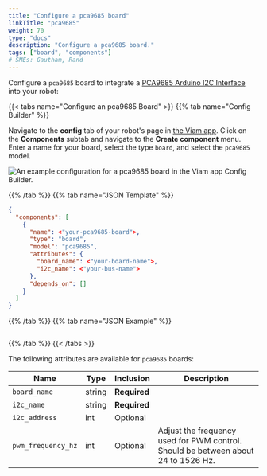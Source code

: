 ```yaml
---
title: "Configure a pca9685 board"
linkTitle: "pca9685"
weight: 70
type: "docs"
description: "Configure a pca9685 board."
tags: ["board", "components"]
# SMEs: Gautham, Rand
---
```


Configure a `pca9685` board to integrate a [PCA9685 Arduino I2C Interface](https://www.adafruit.com/product/815) into your robot:

{{< tabs name="Configure an pca9685 Board" >}}
{{% tab name="Config Builder" %}}

Navigate to the **config** tab of your robot's page in [the Viam app](https://app.viam.com).
Click on the **Components** subtab and navigate to the **Create component** menu.
Enter a name for your board, select the type `board`, and select the `pca9685` model.

![An example configuration for a pca9685 board in the Viam app Config Builder.](../img/pca9685-ui-config.png)

{{% /tab %}}
{{% tab name="JSON Template" %}}

```json {class="line-numbers linkable-line-numbers"}
{
  "components": [
    {
      "name": <"your-pca9685-board">,
      "type": "board",
      "model": "pca9685",
      "attributes": {
        "board_name": <"your-board-name">,
        "i2c_name": <"your-bus-name">
      },
      "depends_on": []
    }
  ]
}
```

{{% /tab %}}
{{% tab name="JSON Example" %}}

<!-- TODO: This example should include a full (like jetson) board config  -->
```json {class="line-numbers linkable-line-numbers"}

```

{{% /tab %}}
{{< /tabs >}}

The following attributes are available for `pca9685` boards:

| Name | Type | Inclusion | Description |
| ---- | ---- | --------- | ----------- |
| `board_name` | string | **Required** | |
| `i2c_name` | string | **Required** | |
| `i2c_address` | int | Optional | |
| `pwm_frequency_hz` | int | Optional | Adjust the frequency used for PWM control. Should be between about 24 to 1526 Hz. |

<!-- 
| `analogs` | object | Optional | Attributes of any pins that can be used as Analog-to-Digital Converter (ADC) inputs. See configuration info [here](/components/board/#analogs). |
| `digital_interrupts` | object | Optional | Pin and name of any digital interrupts. See configuration info [here](/components/board/#digital-interrupts). |
| `spis` | object | Optional | Any Serial Peripheral Interface (SPI) chip select bus pins' index and name. See configuration info [here](/components/board/#spi-buses). |
| `i2cs` | object | Optional | Any Inter Integrated Circuit (I2C) bus pins' index and name. See configuration info [here](/components/board/#i2cs). | -->
